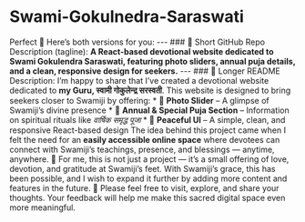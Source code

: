 # Swami-Gokulnedra-Saraswati
Perfect 🙌 Here’s both versions for you:  ---  ### 🔹 Short GitHub Repo Description (tagline):  **A React-based devotional website dedicated to Swami Gokulendra Saraswati, featuring photo sliders, annual puja details, and a clean, responsive design for seekers.**  ---  ### 🔹 Longer README Description:  I’m happy to share that I’ve created a devotional website dedicated to **my Guru, स्वामी गोकुलेन्द्र सरस्वती**. This website is designed to bring seekers closer to Swamiji by offering:  * 📸 **Photo Slider** – A glimpse of Swamiji’s divine presence * 🙏 **Annual & Special Puja Section** – Information on spiritual rituals like *वार्षिक समृद्ध पूजा* * 🌸 **Peaceful UI** – A simple, clean, and responsive React-based design  The idea behind this project came when I felt the need for an **easily accessible online space** where devotees can connect with Swamiji’s teachings, presence, and blessings — anytime, anywhere.  💫 For me, this is not just a project — it’s a small offering of love, devotion, and gratitude at Swamiji’s feet. With Swamiji’s grace, this has been possible, and I wish to expand it further by adding more content and features in the future.  🙏 Please feel free to visit, explore, and share your thoughts. Your feedback will help me make this sacred digital space even more meaningful. 
